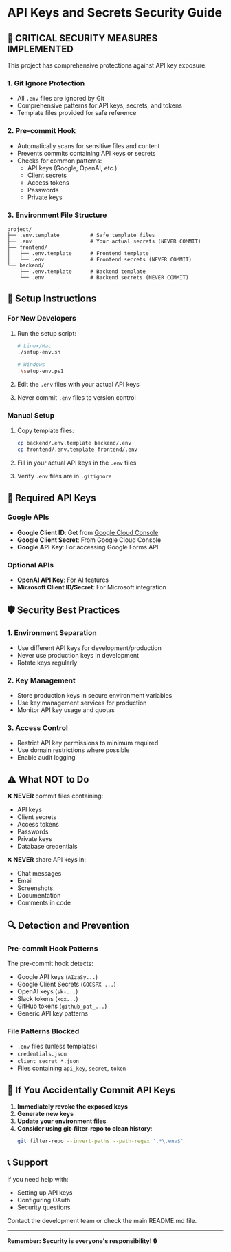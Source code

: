 # API Keys and Secrets Security Guide

## 🚨 CRITICAL SECURITY MEASURES IMPLEMENTED

This project has comprehensive protections against API key exposure:

### 1. Git Ignore Protection
- All `.env` files are ignored by Git
- Comprehensive patterns for API keys, secrets, and tokens
- Template files provided for safe reference

### 2. Pre-commit Hook
- Automatically scans for sensitive files and content
- Prevents commits containing API keys or secrets
- Checks for common patterns:
  - API keys (Google, OpenAI, etc.)
  - Client secrets
  - Access tokens
  - Passwords
  - Private keys

### 3. Environment File Structure
```
project/
├── .env.template          # Safe template files
├── .env                   # Your actual secrets (NEVER COMMIT)
├── frontend/
│   ├── .env.template      # Frontend template
│   └── .env               # Frontend secrets (NEVER COMMIT)
└── backend/
    ├── .env.template      # Backend template
    └── .env               # Backend secrets (NEVER COMMIT)
```

## 🔧 Setup Instructions

### For New Developers
1. Run the setup script:
   ```bash
   # Linux/Mac
   ./setup-env.sh
   
   # Windows
   .\setup-env.ps1
   ```

2. Edit the `.env` files with your actual API keys
3. Never commit `.env` files to version control

### Manual Setup
1. Copy template files:
   ```bash
   cp backend/.env.template backend/.env
   cp frontend/.env.template frontend/.env
   ```

2. Fill in your actual API keys in the `.env` files
3. Verify `.env` files are in `.gitignore`

## 🔑 Required API Keys

### Google APIs
- **Google Client ID**: Get from [Google Cloud Console](https://console.cloud.google.com/)
- **Google Client Secret**: From Google Cloud Console
- **Google API Key**: For accessing Google Forms API

### Optional APIs
- **OpenAI API Key**: For AI features
- **Microsoft Client ID/Secret**: For Microsoft integration

## 🛡️ Security Best Practices

### 1. Environment Separation
- Use different API keys for development/production
- Never use production keys in development
- Rotate keys regularly

### 2. Key Management
- Store production keys in secure environment variables
- Use key management services for production
- Monitor API key usage and quotas

### 3. Access Control
- Restrict API key permissions to minimum required
- Use domain restrictions where possible
- Enable audit logging

## ⚠️ What NOT to Do

❌ **NEVER** commit files containing:
- API keys
- Client secrets
- Access tokens
- Passwords
- Private keys
- Database credentials

❌ **NEVER** share API keys in:
- Chat messages
- Email
- Screenshots
- Documentation
- Comments in code

## 🔍 Detection and Prevention

### Pre-commit Hook Patterns
The pre-commit hook detects:
- Google API keys (`AIzaSy...`)
- Google Client Secrets (`GOCSPX-...`)
- OpenAI keys (`sk-...`)
- Slack tokens (`xox...`)
- GitHub tokens (`github_pat_...`)
- Generic API key patterns

### File Patterns Blocked
- `.env` files (unless templates)
- `credentials.json`
- `client_secret_*.json`
- Files containing `api_key`, `secret`, `token`

## 🚨 If You Accidentally Commit API Keys

1. **Immediately revoke the exposed keys**
2. **Generate new keys**
3. **Update your environment files**
4. **Consider using git-filter-repo to clean history**:
   ```bash
   git filter-repo --invert-paths --path-regex '.*\.env$'
   ```

## 📞 Support

If you need help with:
- Setting up API keys
- Configuring OAuth
- Security questions

Contact the development team or check the main README.md file.

---

**Remember: Security is everyone's responsibility! 🔒**
